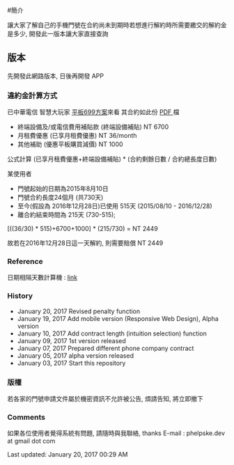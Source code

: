 
#簡介

讓大家了解自己的手機門號在合約尚未到期時若想進行解約時所需要繳交的解約金是多少, 開發此一版本讓大家直接查詢

## 版本
先開發此網路版本, 日後再開發 APP

### 違約金計算方式

已中華電信 智慧大玩家 <a href="http://www.emome.net/channel?chid=829&pid=6">平板699方案</a>來看
其合約如此份 <a href="https://drive.google.com/file/d/0B9po2jdlaNnNOVNIa1ZsX1kwMHM/view?usp=sharing"> PDF </a> 檔 

* 終端設備及/或電信費用補貼款 (終端設備補貼) 	NT 6700
* 月租費優惠 (已享月租費優惠)					NT 36/month
* 其他補助 (優惠平板購買減價)					NT 1000

公式計算
(已享月租費優惠+終端設備補貼) * (合約剩餘日數 / 合約總長度日數)

某使用者
* 門號起始的日期為2015年8月10日
* 門號合約長度24個月 (共730天)
* 至今(假設為 2016年12月28日)已使用 515天 (2015/08/10 - 2016/12/28)
* 離合約結束時間為 215天 (730-515); 

[((36/30) * 515)+6700+1000] * (215/730) = NT 2449

故若在2016年12月28日這一天解約, 則需要賠償 NT 2449


### Reference
日期相隔天數計算機 : [link](http://daybetween.0123456789.tw)

### History

* January 20, 2017	Revised penalty function
* January 19, 2017	Add mobile version (Responsive Web Design), Alpha version
* January 10, 2017	Add contract length (intuition selection) function
* January 09, 2017	1st version released
* January 07, 2017	Prepared different phone company contract
* January 05, 2017	alpha version released
* January 03, 2017	Start this repository

### 版權
若各家的門號申請文件屬於機密資訊不允許被公告, 煩請告知, 將立即撤下

### Comments
如果各位使用者覺得系統有問題, 請隨時與我聯絡, thanks
E-mail : phelpske.dev at gmail dot com

Last updated: January 20, 2017 00:29 AM



